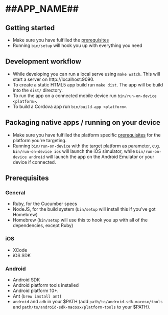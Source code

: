 # ##APP_NAME##


## Getting started

* Make sure you have fulfilled the [prerequisites](#prerequisites)
* Running `bin/setup` will hook you up with everything you need

## Development workflow

* While developing you can run a local serve using `make watch`. This will start a server on http://localhost:9090.
* To create a static HTML5 app build run `make dist`. The app will be build into the `dist/` directory.
* To run the app on a connected mobile device run `bin/run-on-device <platform>`.
* To build a Cordova app run `bin/build-app <platform>`.


## Packaging native apps / running on your device

* Make sure you have fulfilled the platform specific [prerequisites](#prerequisites) for the platform you're targeting.
* Running `bin/run-on-device` with the target platform as parameter, e.g. `bin/run-on-device ios` will launch the iOS simulator, while `bin/run-on-device android` will launch the app on the Android Emulator or your device if connected.


## Prerequisites

### General

* Ruby, for the Cucumber specs
* NodeJS, for the build system (`bin/setup` will install this if you've got Homebrew)
* Homebrew (`bin/setup` will use this to hook you up with all of the dependencies, except Ruby)

### iOS

* XCode
* iOS SDK

### Android

* Android SDK
* Android platform tools installed
* Android platform 10+.
* Ant (`brew install ant`)
* `android` and `adb` in your $PATH (add `path/to/android-sdk-macosx/tools` and `path/to/android-sdk-macosx/platform-tools` to your $PATH).


